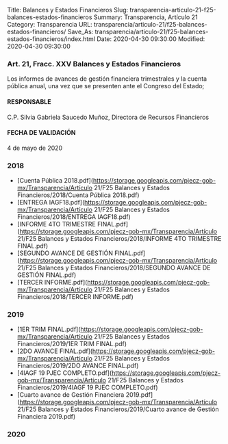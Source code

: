 Title: Balances y Estados Financieros
Slug: transparencia-articulo-21-f25-balances-estados-financieros
Summary: Transparencia, Artículo 21
Category: Transparencia
URL: transparencia/articulo-21/f25-balances-estados-financieros/
Save_As: transparencia/articulo-21/f25-balances-estados-financieros/index.html
Date: 2020-04-30 09:30:00
Modified: 2020-04-30 09:30:00


### Art. 21, Fracc. XXV Balances y Estados Financieros

Los informes de avances de gestión financiera trimestrales y la cuenta pública anual, una vez que se presenten ante el Congreso del Estado;

#### RESPONSABLE

C.P. Silvia Gabriela Saucedo Muñoz, Directora de Recursos Financieros

#### FECHA DE VALIDACIÓN

4 de mayo de 2020


### 2018


* [Cuenta Pública 2018.pdf](https://storage.googleapis.com/pjecz-gob-mx/Transparencia/Artículo 21/F25 Balances y Estados Financieros/2018/Cuenta Pública 2018.pdf)
* [ENTREGA IAGF18.pdf](https://storage.googleapis.com/pjecz-gob-mx/Transparencia/Artículo 21/F25 Balances y Estados Financieros/2018/ENTREGA IAGF18.pdf)
* [INFORME 4TO TRIMESTRE FINAL.pdf](https://storage.googleapis.com/pjecz-gob-mx/Transparencia/Artículo 21/F25 Balances y Estados Financieros/2018/INFORME 4TO TRIMESTRE FINAL.pdf)
* [SEGUNDO AVANCE DE GESTIÓN FINAL.pdf](https://storage.googleapis.com/pjecz-gob-mx/Transparencia/Artículo 21/F25 Balances y Estados Financieros/2018/SEGUNDO AVANCE DE GESTIÓN FINAL.pdf)
* [TERCER INFORME.pdf](https://storage.googleapis.com/pjecz-gob-mx/Transparencia/Artículo 21/F25 Balances y Estados Financieros/2018/TERCER INFORME.pdf)


### 2019


* [1ER TRIM FINAL.pdf](https://storage.googleapis.com/pjecz-gob-mx/Transparencia/Artículo 21/F25 Balances y Estados Financieros/2019/1ER TRIM FINAL.pdf)
* [2DO AVANCE FINAL.pdf](https://storage.googleapis.com/pjecz-gob-mx/Transparencia/Artículo 21/F25 Balances y Estados Financieros/2019/2DO AVANCE FINAL.pdf)
* [4IAGF 19 PJEC COMPLETO.pdf](https://storage.googleapis.com/pjecz-gob-mx/Transparencia/Artículo 21/F25 Balances y Estados Financieros/2019/4IAGF 19 PJEC COMPLETO.pdf)
* [Cuarto avance de Gestión Financiera 2019.pdf](https://storage.googleapis.com/pjecz-gob-mx/Transparencia/Artículo 21/F25 Balances y Estados Financieros/2019/Cuarto avance de Gestión Financiera 2019.pdf)


### 2020


 


